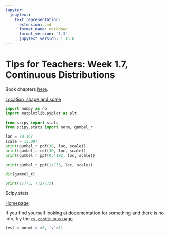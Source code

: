 ```yaml
---
jupyter:
  jupytext:
    text_representation:
      extension: .md
      format_name: markdown
      format_version: '1.3'
      jupytext_version: 1.16.6
---
```


# Tips for Teachers: Week 1.7, Continuous Distributions

Book chapters [here](https://mude.citg.tudelft.nl/2024/book/probability/Reminder_intro.html).

[Location, shape and scale](https://mude.citg.tudelft.nl/2024/book/probability/Loc-scale.html)

```python
import numpy as np
import matplotlib.pyplot as plt

from scipy import stats
from scipy.stats import norm, gumbel_r
```

```python
loc = 28.167
scale = 13.097
print(gumbel_r.pdf(30, loc, scale))
print(gumbel_r.cdf(30, loc, scale))
print(gumbel_r.ppf(0.4192, loc, scale))

print(gumbel_r.ppf(1/773, loc, scale))
```

```python
dir(gumbel_r)
```

```python
print(1/773, 772/773)
```

Scipy.stats

[Homepage](https://docs.scipy.org/doc/scipy/reference/stats.html)

If you find yourself looking at documentation for something and there is no info, try the [`rv_continuous` page](https://docs.scipy.org/doc/scipy/reference/generated/scipy.stats.rv_continuous.html#scipy.stats.rv_continuous)



```python
test = norm('m'=0, 'v'=1)
```
